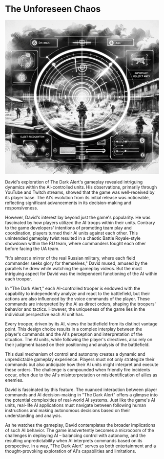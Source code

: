 # The Unforeseen Chaos

![AI Vision](./images/06.ai_vision.png "AI Vision")

David's exploration of The Dark Alert's gameplay revealed intriguing dynamics within the AI-controlled units. His observations, primarily through YouTube and Twitch streams, showed that the game was well-received by its player base. The AI's evolution from its initial release was noticeable, reflecting significant advancements in its decision-making and responsiveness.

However, David's interest lay beyond just the game's popularity. He was fascinated by how players utilized the AI troops within their units. Contrary to the game developers' intentions of promoting team play and coordination, players turned their AI units against each other. This unintended gameplay twist resulted in a chaotic Battle Royale-style showdown within the RU team, where commanders fought each other before facing the UA team.

"It's almost a mirror of the real Russian military, where each field commander seeks glory for themselves," David mused, amused by the parallels he drew while watching the gameplay videos. But the most intriguing aspect for David was the independent functioning of the AI within each trooper.

In "The Dark Alert," each AI-controlled trooper is endowed with the capability to independently analyze and react to the battlefield, but their actions are also influenced by the voice commands of the player. These commands are interpreted by the AI as direct orders, shaping the troopers' behavior and tactics. However, the uniqueness of the game lies in the individual perspective each AI unit has.

Every trooper, driven by its AI, views the battlefield from its distinct vantage point. This design choice results in a complex interplay between the player's commands and the AI's perception and interpretation of the situation. The AI units, while following the player's directives, also rely on their judgment based on their positioning and analysis of the battlefield.

This dual mechanism of control and autonomy creates a dynamic and unpredictable gameplay experience. Players must not only strategize their commands but also anticipate how their AI units might interpret and execute these orders. The challenge is compounded when friendly fire incidents occur, often due to the AI's misinterpretation or misidentification of allies as enemies.

David is fascinated by this feature. The nuanced interaction between player commands and AI decision-making in "The Dark Alert" offers a glimpse into the potential complexities of real-world AI systems. Just like the game's AI units, real-life AI applications must navigate between following human instructions and making autonomous decisions based on their understanding and analysis.

As he watches the gameplay, David contemplates the broader implications of such AI behavior. The game inadvertently becomes a microcosm of the challenges in deploying AI – balancing control with autonomy, and the resulting unpredictability when AI interprets commands based on its perspective. In a way, "The Dark Alert" serves as both entertainment and a thought-provoking exploration of AI's capabilities and limitations.
